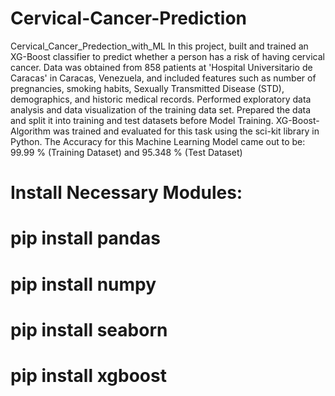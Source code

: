 # Cervical-Cancer-Prediction
Cervical_Cancer_Predection_with_ML
In this project, built and trained an XG-Boost classifier to predict whether a person has a risk of having cervical cancer. Data was obtained from 858 patients at 'Hospital Universitario de Caracas' in Caracas, Venezuela, and included features such as number of pregnancies, smoking habits, Sexually Transmitted Disease (STD), demographics, and historic medical records. Performed exploratory data analysis and data visualization of the training data set. Prepared the data and split it into training and test datasets before Model Training. XG-Boost-Algorithm was trained and evaluated for this task using the sci-kit library in Python. The Accuracy for this Machine Learning Model came out to be: 99.99 % (Training Dataset) and 95.348 % (Test Dataset)



# Install Necessary Modules:

 # pip install pandas
 # pip install numpy  
 # pip install seaborn
 # pip install xgboost
